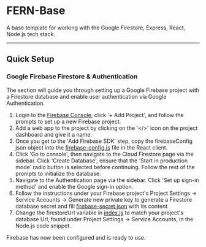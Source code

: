 # FERN-Base
A base template for working with the Google Firestore, Express, React, Node.js tech stack.  
***
## Quick Setup
### Google Firebase Firestore & Authentication 
The section will guide you through setting up a Google Firebase project with a Firestore database 
and enable user authentication via Google Authentication.  

1.  Login to the [Firebase Console](https://console.firebase.google.com), click '+ Add Project', and follow the prompts 
to set up a new Firebase project.
2.  Add a web app to the project by clicking on the '</>' icon on the project dashboard and give it a name. 
3.  Once you get to the 'Add Firebase SDK' step, copy the firebaseConfig json object into the 
[firebase-config.js](client/src/firebase-config.js) file in the React client.
4.  Click 'Go to console', then navigate to the Cloud Firestore page via the sidebar. Click 'Create Database', 
ensure that the 'Start in production mode' radio button is selected before continuing.  Follow the rest of the prompts 
to initialize the database. 
5.  Navigate to the Authentication page via the sidebar. Click 'Set up sign-in method' and enable the Google sign-in 
option.
6.  Follow the instructions under your Firebase project's Project Settings -> Service Accounts -> 
Generate new private key to generate a Firestore database secret and fill [firebase-secret.json](./firebase-secret.json) 
with its content
7. Change the firestoreUrl variable in [index.js](./routes/index.js) to match your project's database Url, found under 
Project Settings -> Service Accounts, in the Node.js code snippet.

Firebase has now been configured and is ready to use.